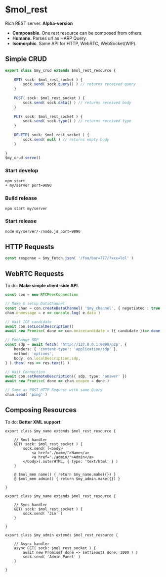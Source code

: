 # $mol_rest

Rich REST server. **Alpha-version**

- **Composable.** One rest resource can be composed from others.
- **Humane.** Parses url as HARP Query.
- **Isomorphic**. Same API for HTTP, WebRTC, WebSocket(WIP).

## Simple CRUD

```ts
export class $my_crud extends $mol_rest_resource {
	
	GET( sock: $mol_rest_socket ) {
		sock.send( sock.query() ) // returns received query
	}
	
	POST( sock: $mol_rest_socket ) {
		sock.send( sock.data() ) // returns received body
	}
	
	PUT( sock: $mol_rest_socket ) {
		sock.send( sock.type() ) // returns received type
	}
	
	DELETE( sock: $mol_rest_socket ) {
		sock.send( null ) // returns empty body
	}
	
}
$my_crud.serve()
```

### Start develop

```sh
npm start
+ my/server port=9090
```

### Build release

```sh
npm start my/server
```

### Start release
```sh
node my/server/-/node.js port=9090
```

## HTTP Requests

```ts
const response = $my_fetch.json( '/foo/bar=777/?xxx=lol' )
```

## WebRTC Requests

To do: **Make simple client-side API**.

```ts
const con = new RTCPeerConnection

// Make & setup DataChannel
const chan = con.createDataChannel( '$my_channel', { negotiated : true, id: 0 } )
chan.onmessage = e => console.log( e.data )

// Wait ICE candidate
await con.setLocalDescription()
await new Promise( done => con.onicecandidate = ({ candidate })=> done( candidate ) )

// Exchange SDP
const sdp = await fetch( 'http://127.0.0.1:9090/p2p', {
	headers: { 'content-type': 'application/sdp' },
	method: 'options',
	body: on.localDescription.sdp,
} ).then( res => res.text() )

// Wait Connection
await con.setRemoteDescription({ sdp, type: 'answer' })
await new Promise( done => chan.onopen = done )

// Same as POST HTTP Request with same Query
chan.send( 'ping' )
```

## Composing Resources

To do: **Better XML support**.

```tsx
export class $my_name extends $mol_rest_resource {
	
	// Root handler
	GET( sock: $mol_rest_socket ) {
		sock.send( (<body>
			<a href="./name/">Name</a>
			<a href="./admin/">Admin</a>
		</body>).outerHTML, { type: 'text/html' } )
	}
	
	@ $mol_mem name() { return $my_name.make({}) }
	@ $mol_mem admin() { return $my_admin.make({}) }
	
}

export class $my_name extends $mol_rest_resource {
	
	// Sync handler
	GET( sock: $mol_rest_socket ) {
		sock.send( 'Jin' )
	}
	
}

export class $my_admin extends $mol_rest_resource {
	
	// Async handler
	async GET( sock: $mol_rest_socket ) {
		await new Promise( done => setTieout( done, 1000 ) )
		sock.send( 'Admin Panel' )
	}
	
}
```

